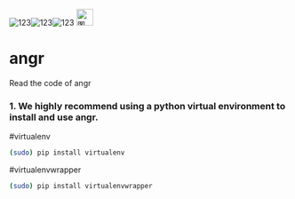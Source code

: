 ![123](http://angr.io/img/angry_face.png)![123](http://angr.io/img/angry_face.png)![123](http://angr.io/img/angry_face.png) <img src="http://angr.io/img/angry_face.png" width = "30" height = "30" alt="图片名称" />
# angr
Read the code of angr
### 1. We highly recommend using a python virtual environment to install and use angr. 
  #virtualenv
 
  ```bash
  (sudo) pip install virtualenv
  ```

  #virtualenvwrapper
  ```Bash
  (sudo) pip install virtualenvwrapper
  ```

